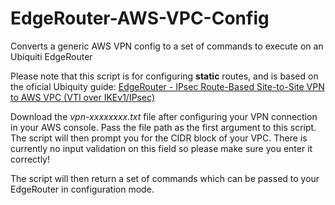 # EdgeRouter-AWS-VPC-Config
Converts a generic AWS VPN config to a set of commands to execute on an Ubiquiti EdgeRouter

Please note that this script is for configuring **static** routes, and is based on the oficial Ubiquity guide: [EdgeRouter - IPsec Route-Based Site-to-Site VPN to AWS VPC (VTI over IKEv1/IPsec)](https://help.ubnt.com/hc/en-us/articles/115015979787-EdgeRouter-IPsec-Route-Based-Site-to-Site-VPN-to-AWS-VPC-VTI-over-IKEv1-IPsec-)

Download the *vpn-xxxxxxxx.txt* file after configuring your VPN connection in your AWS console. Pass the file path as the first argument to this script. The script will then prompt you for the CIDR block of your VPC. There is currently no input validation on this field so please make sure you enter it correctly!

The script will then return a set of commands which can be passed to your EdgeRouter in configuration mode. 
